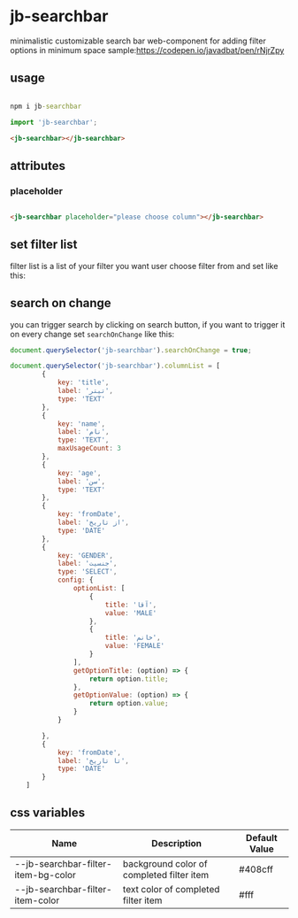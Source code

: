 
# jb-searchbar

minimalistic customizable search bar web-component for adding filter options in minimum space
sample:<https://codepen.io/javadbat/pen/rNjrZpy>

## usage

```cmd

npm i jb-searchbar

```

```js
import 'jb-searchbar';
```

```html
<jb-searchbar></jb-searchbar>
```

## attributes

### placeholder

```html

<jb-searchbar placeholder="please choose column"></jb-searchbar>

```

## set filter list

filter list is a list of your filter you want user choose filter from and set like this:

## search on change

you can trigger search by clicking on search button, if you want to trigger it on every change set `searchOnChange` like this:

```javascript
document.querySelector('jb-searchbar').searchOnChange = true;
```

```js
document.querySelector('jb-searchbar').columnList = [
        {
            key: 'title',
            label: 'تیتر',
            type: 'TEXT'
        },
        {
            key: 'name',
            label: 'نام',
            type: 'TEXT',
            maxUsageCount: 3
        },
        {
            key: 'age',
            label: 'سن',
            type: 'TEXT'
        },
        {
            key: 'fromDate',
            label: 'از تاریخ',
            type: 'DATE'
        },
        {
            key: 'GENDER',
            label: 'جنسیت',
            type: 'SELECT',
            config: {
                optionList: [
                    {
                        title: 'آقا',
                        value: 'MALE'
                    },
                    {
                        title: 'خانم',
                        value: 'FEMALE'
                    }
                ],
                getOptionTitle: (option) => {
                    return option.title;
                },
                getOptionValue: (option) => {
                    return option.value;
                }
            }

        },
        {
            key: 'fromDate',
            label: 'تا تاریخ',
            type: 'DATE'
        }
    ]
```
## css variables
| Name                                | Description                                | Default Value  |
|-------------------------------------|--------------------------------------------|----------------|
| --jb-searchbar-filter-item-bg-color | background color of completed filter item  | #408cff        |
| --jb-searchbar-filter-item-color    | text color of completed filter item         | #fff           |
